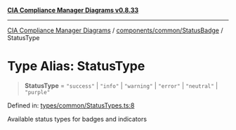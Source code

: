 [**CIA Compliance Manager Diagrams v0.8.33**](../../../../README.md)

***

[CIA Compliance Manager Diagrams](../../../../modules.md) / [components/common/StatusBadge](../README.md) / StatusType

# Type Alias: StatusType

> **StatusType** = `"success"` \| `"info"` \| `"warning"` \| `"error"` \| `"neutral"` \| `"purple"`

Defined in: [types/common/StatusTypes.ts:8](https://github.com/Hack23/cia-compliance-manager/blob/1f4f2c51bc48d917eff1eb43881cee05d381f406/src/types/common/StatusTypes.ts#L8)

Available status types for badges and indicators
